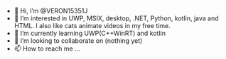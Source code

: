 - 👋 Hi, I’m @VERON15351J
- 👀 I’m interested in UWP, MSIX, desktop, .NET, Python, kotlin, java and HTML. I also like cats animate videos in my free time.
- 🌱 I’m currently learning UWP(C++WinRT) and kotlin
- 💞️ I’m looking to collaborate on (nothing yet)
- 📫 How to reach me ...

<!---
VERON15351J/VERON15351J is a ✨ special ✨ repository because its `README.md` (this file) appears on your GitHub profile.
You can click the Preview link to take a look at your changes.
--->
